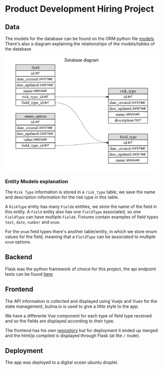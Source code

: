 # Product Development Hiring Project

## Data

The models for the database can be found on the ORM python file [models](risker/models.py).
There's also a diagram explaining the relationships of the models/tables of the database

![entity relationship diagram](database_diagram.png)

### Entity Models explanation

The `Risk Type` information is stored in a `risk_type` table, we save the name and description information for the risk type in this table.

A `RiskType` entity has many `Field`s entities, we store the name of the field in this entity. A `Field` entity also has one `FieldType` associated, so one `FieldType` can have multiple `Field`s. Fixtures contain examples of field types `text`, `date`, `number` and `enum`.

For the `enum` field types there's another table/entity, in which we store enum values for the field, meaning that a `FieldType` can be associated to multiple `enum` options.

## Backend

Flask was the python framework of choice for this project, the api endpoint tests can be found [here](tests/test_risker.py)

## Frontend

The API information is collected and displayed using Vuejs and Vuex for the state management, bulma.io is used to give a little style to the app. 

We have a differente Vue component for each type of field type received and so the fields are displayed according to their type.

The frontend has his own [repository](https://github.com/deathwebo/britecore-frontend) but for deployment it ended up merged and the html/js compiled is displayed through Flask (at the `/` route).

## Deployment

The app was deployed to a digital ocean ubuntu droplet.


